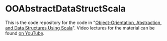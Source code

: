 # OOAbstractDataStructScala

This is the code repository for the code in "[Object-Orientation, Abstraction, and Data Structures Using Scala](https://www.amazon.com/Object-Orientation-Abstraction-Structures-Textbooks-Computing/dp/149873216X/)".
Video lectures for the material can be found [on YouTube](https://www.youtube.com/playlist?list=PLLMXbkbDbVt8JLumqKj-3BlHmEXPIfR42).
